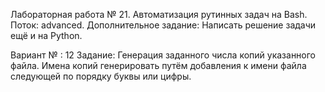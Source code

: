 Лабораторная работа № 21. Автоматизация рутинных задач на Bash.
Поток: advanced.
Дополнительное задание: Написать решение задачи ещё и на Python.

Вариант № : 12
Задание:  Генерация заданного числа копий указанного файла. Имена копий генерировать путём добавления к имени файла следующей  по порядку буквы или цифры.







